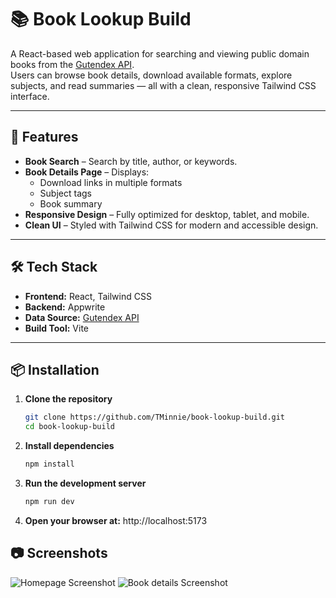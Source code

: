 # 📚 Book Lookup Build

A React-based web application for searching and viewing public domain books from the [Gutendex API](https://gutendex.com/).  
Users can browse book details, download available formats, explore subjects, and read summaries — all with a clean, responsive Tailwind CSS interface.

---

## 🚀 Features

- **Book Search** – Search by title, author, or keywords.
- **Book Details Page** – Displays:
  - Download links in multiple formats
  - Subject tags
  - Book summary
- **Responsive Design** – Fully optimized for desktop, tablet, and mobile.
- **Clean UI** – Styled with Tailwind CSS for modern and accessible design.

---

## 🛠️ Tech Stack

- **Frontend:** React, Tailwind CSS
- **Backend:** Appwrite
- **Data Source:** [Gutendex API](https://gutendex.com/)
- **Build Tool:** Vite 

---

## 📦 Installation

1. **Clone the repository**
   ```bash
   git clone https://github.com/TMinnie/book-lookup-build.git
   cd book-lookup-build
2. **Install dependencies**
   ```bash
   npm install

3. **Run the development server**
    ```bash
    npm run dev

4. **Open your browser at:**
http://localhost:5173

## 📷 Screenshots
![Homepage Screenshot](src/assets/home_desk.jpeg)
![Book details Screenshot](src/assets/detail_desk.jpeg)
